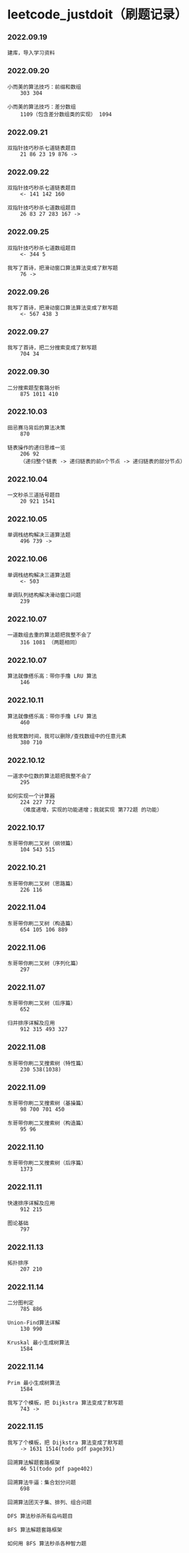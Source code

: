 # leetcode_justdoit（刷题记录）

### 2022.09.19

    建库，导入学习资料

### 2022.09.20

    ⼩⽽美的算法技巧：前缀和数组 
        303 304

    ⼩⽽美的算法技巧：差分数组
        1109（包含差分数组类的实现） 1094

### 2022.09.21

    双指针技巧秒杀七道链表题⽬
        21 86 23 19 876 ->

### 2022.09.22

    双指针技巧秒杀七道链表题⽬
        <- 141 142 160

    双指针技巧秒杀七道数组题⽬
        26 83 27 283 167 ->

### 2022.09.25

    双指针技巧秒杀七道数组题⽬
        <- 344 5

    我写了⾸诗，把滑动窗⼝算法算法变成了默写题
        76 ->

### 2022.09.26

    我写了⾸诗，把滑动窗⼝算法算法变成了默写题
        <- 567 438 3

### 2022.09.27

    我写了⾸诗，把⼆分搜索变成了默写题
        704 34

### 2022.09.30

    ⼆分搜索题型套路分析
        875 1011 410

### 2022.10.03

    ⽥忌赛⻢背后的算法决策
        870

    链表操作的递归思维⼀览
        206 92
        （递归整个链表 -> 递归链表的前n个节点 -> 递归链表的部分节点）

### 2022.10.04

    ⼀⽂秒杀三道括号题⽬
        20 921 1541

### 2022.10.05

    单调栈结构解决三道算法题
        496 739 ->

### 2022.10.06

    单调栈结构解决三道算法题
        <- 503 

    单调队列结构解决滑动窗⼝问题
        239

### 2022.10.07

    ⼀道数组去重的算法题把我整不会了
        316 1081 （两题相同）

### 2022.10.07

    算法就像搭乐⾼：带你⼿撸 LRU 算法
        146 

### 2022.10.11

    算法就像搭乐⾼：带你⼿撸 LFU 算法
        460

    给我常数时间，我可以删除/查找数组中的任意元素
        380 710

### 2022.10.12

    ⼀道求中位数的算法题把我整不会了
        295

    如何实现⼀个计算器
        224 227 772
        （难度递增，实现的功能递增；我就实现 第772题 的功能）

### 2022.10.17

    东哥带你刷⼆叉树（纲领篇）
        104 543 515

### 2022.10.21

    东哥带你刷⼆叉树（思路篇）
        226 116

### 2022.11.04

    东哥带你刷⼆叉树（构造篇）
        654 105 106 889

### 2022.11.06

    东哥带你刷⼆叉树（序列化篇）
        297

### 2022.11.07

    东哥带你刷⼆叉树（后序篇）
        652

    归并排序详解及应⽤
        912 315 493 327

### 2022.11.08

    东哥带你刷⼆叉搜索树（特性篇）
        230 538(1038) 

### 2022.11.09

    东哥带你刷⼆叉搜索树（基操篇）
        98 700 701 450

    东哥带你刷⼆叉搜索树（构造篇）
        95 96

### 2022.11.10

    东哥带你刷⼆叉搜索树（后序篇）
        1373

### 2022.11.11

    快速排序详解及应⽤
        912 215

    图论基础
        797

### 2022.11.13

    拓扑排序
        207 210

### 2022.11.14
    
    ⼆分图判定
        785 886

    Union-Find算法详解
        130 990

    Kruskal 最⼩⽣成树算法
        1584

### 2022.11.14
    
    Prim 最⼩⽣成树算法
        1584

    我写了个模板，把 Dijkstra 算法变成了默写题
        743 ->

### 2022.11.15

    我写了个模板，把 Dijkstra 算法变成了默写题
        -> 1631 1514(todo pdf page391)

    回溯算法解题套路框架
        46 51(todo pdf page402)

    回溯算法⽜逼：集合划分问题
        698

    回溯算法团灭⼦集、排列、组合问题

    DFS 算法秒杀所有岛屿题⽬

    BFS 算法解题套路框架

    如何⽤ BFS 算法秒杀各种智⼒题